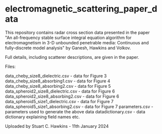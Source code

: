 # electromagnetic_scattering_paper_data

This repository contains radar cross section data presented in the paper
"An all-frequency stable surface integral equation algorithm for
electromagnetism in 3-D unbounded penetrable media: Continuous and
fully-discrete model analysis" by Ganesh, Hawkins and Volkov.

Full details, including scatterer descriptions, are given in the paper.

Files:

data_cheby_size8_dielectric.csv - data for Figure 3
data_cheby_size8_absorbing1.csv - data for Figure 4
data_cheby_size8_absorbing2.csv - data for Figure 5
data_spheroid2_size8_dielectric.csv - data for Figure 6
data_spheroid2_size8_absorbing2.csv - data for Figure 6
data_spheroid5_size1_dielectric.csv - data for Figure 7
data_spheroid5_size1_absorbing2.csv - data for Figure 7
parameters.csv - parameters used to generate the above data
datadictionary.csv - data dictionary explaining field names etc.

Uploaded by Stuart C. Hawkins - 11th January 2024

